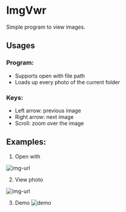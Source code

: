 # ImgVwr

Simple program to view images.



## Usages
### Program:
- Supports open with file path
- Loads up every photo of the current folder

### Keys:
- Left arrow: previous image
- Right arrow: next image
- Scroll: zoom over the image


## Examples:
1. Open with

![img-url](https://i.imgur.com/iV0bIv4.png)

2. View photo

![img-url](https://i.imgur.com/92JOvtF.png)

3. Demo
![demo](https://i.imgur.com/B77jSQb.gif)
